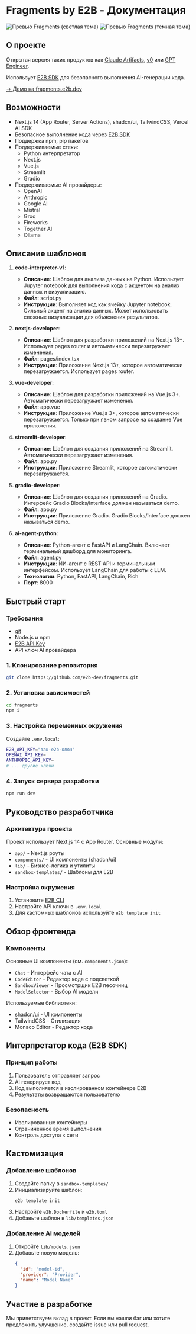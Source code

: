 # Fragments by E2B - Документация

![Превью Fragments (светлая тема)](/readme-assets/fragments-light.png#gh-light-mode-only)
![Превью Fragments (темная тема)](/readme-assets/fragments-dark.png#gh-dark-mode-only)

## О проекте

Открытая версия таких продуктов как [Claude Artifacts](https://www.anthropic.com/news/claude-3-5-sonnet), [v0](https://v0.dev) или [GPT Engineer](https://gptengineer.app).

Использует [E2B SDK](https://github.com/e2b-dev/code-interpreter) для безопасного выполнения AI-генерации кода.

[→ Демо на fragments.e2b.dev](https://fragments.e2b.dev)

## Возможности

- Next.js 14 (App Router, Server Actions), shadcn/ui, TailwindCSS, Vercel AI SDK
- Безопасное выполнение кода через [E2B SDK](https://github.com/e2b-dev/code-interpreter)
- Поддержка npm, pip пакетов
- Поддерживаемые стеки:
  - Python интерпретатор
  - Next.js
  - Vue.js
  - Streamlit
  - Gradio
- Поддерживаемые AI провайдеры:
  - OpenAI
  - Anthropic
  - Google AI
  - Mistral
  - Groq
  - Fireworks
  - Together AI
  - Ollama

## Описание шаблонов

1. **code-interpreter-v1**:
   - **Описание**: Шаблон для анализа данных на Python. Использует Jupyter notebook для выполнения кода с акцентом на анализ данных и визуализацию.
   - **Файл**: script.py
   - **Инструкции**: Выполняет код как ячейку Jupyter notebook. Сильный акцент на анализ данных. Может использовать сложные визуализации для объяснения результатов.

2. **nextjs-developer**:
   - **Описание**: Шаблон для разработки приложений на Next.js 13+. Использует pages router и автоматически перезагружает изменения.
   - **Файл**: pages/index.tsx
   - **Инструкции**: Приложение Next.js 13+, которое автоматически перезагружается. Использует pages router.

3. **vue-developer**:
   - **Описание**: Шаблон для разработки приложений на Vue.js 3+. Автоматически перезагружает изменения.
   - **Файл**: app.vue
   - **Инструкции**: Приложение Vue.js 3+, которое автоматически перезагружается. Только при явном запросе на создание Vue приложения.

4. **streamlit-developer**:
   - **Описание**: Шаблон для создания приложений на Streamlit. Автоматически перезагружает изменения.
   - **Файл**: app.py
   - **Инструкции**: Приложение Streamlit, которое автоматически перезагружается.

5. **gradio-developer**:
   - **Описание**: Шаблон для создания приложений на Gradio. Интерфейс Gradio Blocks/Interface должен называться demo.
   - **Файл**: app.py
   - **Инструкции**: Приложение Gradio. Gradio Blocks/Interface должен называться demo.

6. **ai-agent-python**:
   - **Описание**: Python-агент с FastAPI и LangChain. Включает терминальный дашборд для мониторинга.
   - **Файл**: agent.py
   - **Инструкции**: ИИ-агент с REST API и терминальным интерфейсом. Использует LangChain для работы с LLM.
   - **Технологии**: Python, FastAPI, LangChain, Rich
   - **Порт**: 8000


## Быстрый старт

### Требования

- [git](https://git-scm.com)
- Node.js и npm
- [E2B API Key](https://e2b.dev)
- API ключ AI провайдера

### 1. Клонирование репозитория

```bash
git clone https://github.com/e2b-dev/fragments.git
```

### 2. Установка зависимостей

```bash
cd fragments
npm i
```

### 3. Настройка переменных окружения

Создайте `.env.local`:

```sh
E2B_API_KEY="ваш-e2b-ключ"
OPENAI_API_KEY=
ANTHROPIC_API_KEY=
# ... другие ключи
```

### 4. Запуск сервера разработки

```bash
npm run dev
```

## Руководство разработчика

### Архитектура проекта

Проект использует Next.js 14 с App Router. Основные модули:

- `app/` - Next.js роуты
- `components/` - UI компоненты (shadcn/ui)
- `lib/` - Бизнес-логика и утилиты
- `sandbox-templates/` - Шаблоны для E2B

### Настройка окружения

1. Установите [E2B CLI](https://e2b.dev/docs/cli)
2. Настройте API ключи в `.env.local`
3. Для кастомных шаблонов используйте `e2b template init`

## Обзор фронтенда

### Компоненты

Основные UI компоненты (см. `components.json`):

- `Chat` - Интерфейс чата с AI
- `CodeEditor` - Редактор кода с подсветкой
- `SandboxViewer` - Просмотрщик E2B песочниц
- `ModelSelector` - Выбор AI модели

Используемые библиотеки:

- shadcn/ui - UI компоненты
- TailwindCSS - Стилизация
- Monaco Editor - Редактор кода

## Интерпретатор кода (E2B SDK)

### Принцип работы

1. Пользователь отправляет запрос
2. AI генерирует код
3. Код выполняется в изолированном контейнере E2B
4. Результаты возвращаются пользователю

### Безопасность

- Изолированные контейнеры
- Ограниченное время выполнения
- Контроль доступа к сети

## Кастомизация

### Добавление шаблонов

1. Создайте папку в `sandbox-templates/`
2. Инициализируйте шаблон:
   ```bash
   e2b template init
   ```
3. Настройте `e2b.Dockerfile` и `e2b.toml`
4. Добавьте шаблон в `lib/templates.json`

### Добавление AI моделей

1. Откройте `lib/models.json`
2. Добавьте новую модель:
   ```json
   {
     "id": "model-id",
     "provider": "Provider",
     "name": "Model Name"
   }
   ```

## Участие в разработке

Мы приветствуем вклад в проект. Если вы нашли баг или хотите предложить улучшение, создайте issue или pull request.
